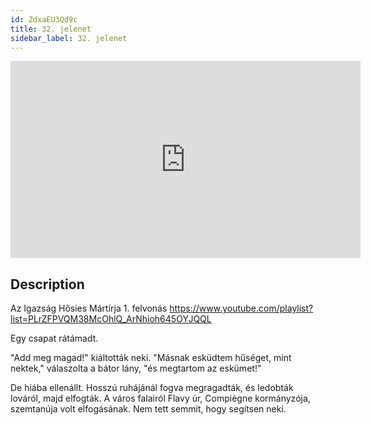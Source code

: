 ```yaml
---
id: ZdxaEU3Qd9c
title: 32. jelenet
sidebar_label: 32. jelenet
---
```


<iframe
  width="560"
  height="315"
  src="https://www.youtube.com/embed/ZdxaEU3Qd9c"
  title="YouTube video player"
  frameborder="0"
  allow="accelerometer; autoplay; clipboard-write; encrypted-media; gyroscope; picture-in-picture; web-share"
  referrerpolicy="strict-origin-when-cross-origin"
  allowfullscreen
></iframe>

## Description

Az Igazság Hősies Mártírja 1. felvonás
https://www.youtube.com/playlist?list=PLrZFPVQM38McOhlQ_ArNhioh645OYJQQL

Egy csapat rátámadt.

"Add meg magad!" kiáltották neki. "Másnak esküdtem hűséget, mint nektek," válaszolta a bátor lány, "és megtartom az eskümet!"

De hiába ellenállt. Hosszú ruhájánál fogva megragadták, és ledobták lováról, majd elfogták. A város falairól Flavy úr, Compiègne kormányzója, szemtanúja volt elfogásának. Nem tett semmit, hogy segítsen neki.
